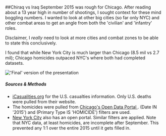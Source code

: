 ##Chiraq vs Iraq
September 2015 was rough for Chicago. After reading about a 13 year high in number of shootings, I sought context for these mind boggling numbers. I wanted to look at other big cities (so far only NYC) and other combat areas to get an angle from both the 'civilian' and 'infantry' roles.

Disclaimer, I *really* need to look at more cities and combat zones to be able to state this conclusively.

I found that while New York City is much larger than Chicago (8.5 mil vs 2.7 mil); Chicago homicides outpaced NYC's where both had completed datasets.

!['Final' version of the presentation](https://github.com/ryan-p-larson/Chiraq/raw/master/examples/circles.png)

##### Sources & Methods

- [iCasualities.org](http://icasualties.org/OEF/Fatalities.aspx) for the U.S. casualties information. Only U.S. deaths were pulled from their website.
- The homicides were pulled from [Chicago's Open Data Portal ](https://data.cityofchicago.org/Public-Safety/Crimes-2001-to-present/ijzp-q8t2). (Date IN '2015') and (Primary Type IS 'HOMICIDE') filters are used.
- [New York City](https://data.cityofnewyork.us/Public-Safety/NYPD-7-Major-Felony-Incidents/hyij-8hr7) also has an open portal. Similar filters are applied. Note that NYC data, at least homicides, are incomplete after September. This prevented any 1:1 over the entire 2015 until it gets filled in.
